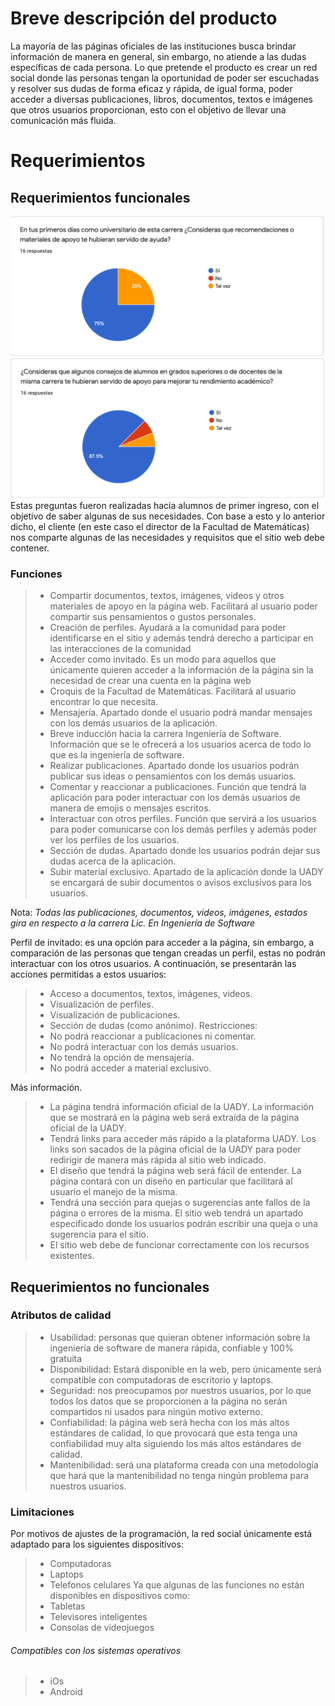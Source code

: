 # Breve descripción del producto
La mayoría de las páginas oficiales de las instituciones busca brindar información de manera en general, sin embargo, no atiende a las dudas específicas de cada persona. Lo que pretende el producto es crear un red social donde las personas tengan la oportunidad de poder ser escuchadas y resolver sus dudas de forma eficaz y rápida, de igual forma, poder acceder a diversas publicaciones, libros, documentos, textos e imágenes que otros usuarios proporcionan, esto con el objetivo de llevar una comunicación más fluida.

# Requerimientos
## Requerimientos funcionales
![](https://github.com/AndyTue/LIS/blob/e58d5d7abed09880bb1cb7149ba8b6dc146412a9/Gr%C3%A1ficas/Imagen%203.png)
![](https://github.com/AndyTue/LIS/blob/e58d5d7abed09880bb1cb7149ba8b6dc146412a9/Gr%C3%A1ficas/Imagen%204.png)
Estas preguntas fueron realizadas hacia alumnos de primer ingreso, con el objetivo de saber algunas de sus necesidades. Con base a esto y lo anterior dicho, el cliente (en este caso el director de la Facultad de Matemáticas) nos comparte algunas de las necesidades y requisitos que el sitio web debe contener.

### Funciones
> - Compartir documentos, textos, imágenes, videos y otros materiales de apoyo en la página web. Facilitará al usuario poder compartir sus pensamientos o gustos personales. 
> - Creación de perfiles.  Ayudará a la comunidad para poder identificarse en el sitio y además tendrá derecho a participar en las interacciones de la comunidad 
> - Acceder como invitado. Es un modo para aquellos que únicamente quieren acceder a la información de la página sin la necesidad de crear una cuenta en la página web 
> - Croquis de la Facultad de Matemáticas. Facilitará al usuario encontrar lo que necesita. 
> - Mensajería. Apartado donde el usuario podrá mandar mensajes con los demás usuarios de la aplicación. 
> - Breve inducción hacia la carrera Ingeniería de Software. Información que se le ofrecerá a los usuarios acerca de todo lo que es la ingeniería de software. 
> - Realizar publicaciones. Apartado donde los usuarios podrán publicar sus ideas o pensamientos con los demás usuarios. 
> - Comentar y reaccionar a publicaciones. Función que tendrá la aplicación para poder interactuar con los demás usuarios de manera de emojis o mensajes escritos. 
> - Interactuar con otros perfiles. Función que servirá a los usuarios para poder comunicarse con los demás perfiles y además poder ver los perfiles de los usuarios. 
> - Sección de dudas. Apartado donde los usuarios podrán dejar sus dudas acerca de la aplicación. 
> - Subir material exclusivo. Apartado de la aplicación donde la UADY se encargará de subir documentos o avisos exclusivos para los usuarios. 

Nota: *Todas las publicaciones, documentos, videos, imágenes, estados gira en respecto a la carrera Lic. En Ingeniería de Software*

Perfil de invitado: es una opción para acceder a la página, sin embargo, a comparación de las personas que tengan creadas un perfil, estas no podrán interactuar con los otros usuarios. A continuación, se presentarán las acciones permitidas a estos usuarios:  
> - Acceso a documentos, textos, imágenes, videos. 
> - Visualización de perfiles.  
> - Visualización de publicaciones.  
> - Sección de dudas (como anónimo).
Restricciones:  
> - No podrá reaccionar a publicaciones ni comentar.  
> - No podrá interactuar con los demás usuarios. 
> - No tendrá la opción de mensajería.  
> - No podrá acceder a material exclusivo.

Más información.

> - La página tendrá información oficial de la UADY. La información que se mostrará en la página web será extraída de la página oficial de la UADY. 
> - Tendrá links para acceder más rápido a la plataforma UADY. Los links son sacados de la página oficial de la UADY para poder redirigir de manera más rápida al sitio web indicado. 
> - El diseño que tendrá la página web será fácil de entender. La página contará con un diseño en particular que facilitará al usuario el manejo de la misma. 
> - Tendrá una sección para quejas o sugerencias ante fallos de la página o errores de la misma. El sitio web tendrá un apartado especificado donde los usuarios podrán escribir una queja o una sugerencia para el sitio. 
> - El sitio web debe de funcionar correctamente con los recursos existentes. 

## Requerimientos no funcionales
### Atributos de calidad

> - Usabilidad: personas que quieran obtener información sobre la ingeniería de software de manera rápida, confiable y 100% gratuita 
> - Disponibilidad: Estará disponible en la web, pero únicamente será compatible con computadoras de escritorio y laptops. 
> - Seguridad: nos preocupamos por nuestros usuarios, por lo que todos los datos que se proporcionen a la página no serán compartidos ni usados para ningún motivo externo. 
> - Confiabilidad: la página web será hecha con los más altos estándares de calidad, lo que provocará que esta tenga una confiabilidad muy alta siguiendo los más altos estándares de calidad. 
> - Mantenibilidad: será una plataforma creada con una metodología que hará que la mantenibilidad no tenga ningún problema para nuestros usuarios. 

### Limitaciones

Por motivos de ajustes de la programación, la red social únicamente está adaptado para los siguientes dispositivos: 
> - Computadoras 
> - Laptops 
> - Telefonos celulares
Ya que algunas de las funciones no están disponibles en dispositivos como: 
> - Tabletas 
> - Televisores inteligentes  
> - Consolas de videojuegos 
###### Compatibles con los sistemas operativos 
> - iOs 
> - Android 
